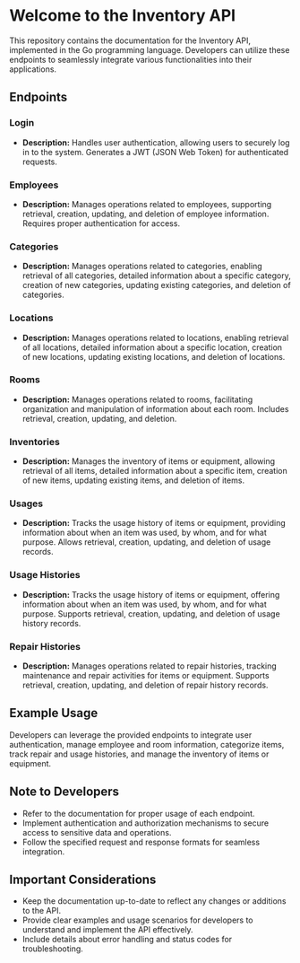 # Welcome to the Inventory API

This repository contains the documentation for the Inventory API, implemented in the Go programming language. Developers can utilize these endpoints to seamlessly integrate various functionalities into their applications.

## Endpoints

### Login

- **Description:** Handles user authentication, allowing users to securely log in to the system. Generates a JWT (JSON Web Token) for authenticated requests.

### Employees

- **Description:** Manages operations related to employees, supporting retrieval, creation, updating, and deletion of employee information. Requires proper authentication for access.

### Categories

- **Description:** Manages operations related to categories, enabling retrieval of all categories, detailed information about a specific category, creation of new categories, updating existing categories, and deletion of categories.

### Locations

- **Description:** Manages operations related to locations, enabling retrieval of all locations, detailed information about a specific location, creation of new locations, updating existing locations, and deletion of locations.

### Rooms

- **Description:** Manages operations related to rooms, facilitating organization and manipulation of information about each room. Includes retrieval, creation, updating, and deletion.

### Inventories

- **Description:** Manages the inventory of items or equipment, allowing retrieval of all items, detailed information about a specific item, creation of new items, updating existing items, and deletion of items.

### Usages

- **Description:** Tracks the usage history of items or equipment, providing information about when an item was used, by whom, and for what purpose. Allows retrieval, creation, updating, and deletion of usage records.

### Usage Histories

- **Description:** Tracks the usage history of items or equipment, offering information about when an item was used, by whom, and for what purpose. Supports retrieval, creation, updating, and deletion of usage history records.

### Repair Histories

- **Description:** Manages operations related to repair histories, tracking maintenance and repair activities for items or equipment. Supports retrieval, creation, updating, and deletion of repair history records.

## Example Usage

Developers can leverage the provided endpoints to integrate user authentication, manage employee and room information, categorize items, track repair and usage histories, and manage the inventory of items or equipment.

## Note to Developers

- Refer to the documentation for proper usage of each endpoint.
- Implement authentication and authorization mechanisms to secure access to sensitive data and operations.
- Follow the specified request and response formats for seamless integration.

## Important Considerations

- Keep the documentation up-to-date to reflect any changes or additions to the API.
- Provide clear examples and usage scenarios for developers to understand and implement the API effectively.
- Include details about error handling and status codes for troubleshooting.
